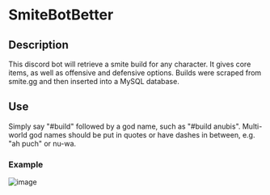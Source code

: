# SmiteBotBetter

## Description
This discord bot will retrieve a smite build for any character. It gives core items, as well as offensive and defensive options. Builds were scraped from smite.gg and then inserted into a MySQL database.

## Use
Simply say "#build" followed by a god name, such as "#build anubis". Multi-world god names should be put in quotes or have dashes in between, e.g. "ah puch" or nu-wa.

### Example 
![image](https://user-images.githubusercontent.com/42984254/80415515-a7d32900-88a0-11ea-8d45-8a8f30075d87.png)

